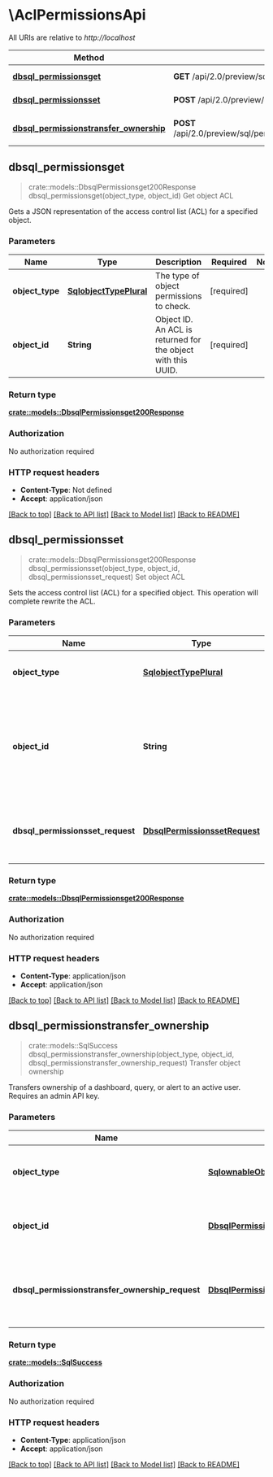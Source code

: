 # \AclPermissionsApi

All URIs are relative to *http://localhost*

Method | HTTP request | Description
------------- | ------------- | -------------
[**dbsql_permissionsget**](AclPermissionsApi.md#dbsql_permissionsget) | **GET** /api/2.0/preview/sql/permissions/{objectType}/{objectId} | Get object ACL
[**dbsql_permissionsset**](AclPermissionsApi.md#dbsql_permissionsset) | **POST** /api/2.0/preview/sql/permissions/{objectType}/{objectId} | Set object ACL
[**dbsql_permissionstransfer_ownership**](AclPermissionsApi.md#dbsql_permissionstransfer_ownership) | **POST** /api/2.0/preview/sql/permissions/{objectType}/{objectId}/transfer | Transfer object ownership



## dbsql_permissionsget

> crate::models::DbsqlPermissionsget200Response dbsql_permissionsget(object_type, object_id)
Get object ACL

Gets a JSON representation of the access control list (ACL) for a specified object. 

### Parameters


Name | Type | Description  | Required | Notes
------------- | ------------- | ------------- | ------------- | -------------
**object_type** | [**SqlobjectTypePlural**](.md) | The type of object permissions to check. | [required] |
**object_id** | **String** | Object ID. An ACL is returned for the object with this UUID. | [required] |

### Return type

[**crate::models::DbsqlPermissionsget200Response**](DbsqlPermissionsget_200_response.md)

### Authorization

No authorization required

### HTTP request headers

- **Content-Type**: Not defined
- **Accept**: application/json

[[Back to top]](#) [[Back to API list]](../README.md#documentation-for-api-endpoints) [[Back to Model list]](../README.md#documentation-for-models) [[Back to README]](../README.md)


## dbsql_permissionsset

> crate::models::DbsqlPermissionsget200Response dbsql_permissionsset(object_type, object_id, dbsql_permissionsset_request)
Set object ACL

Sets the access control list (ACL) for a specified object. This operation will complete rewrite the ACL. 

### Parameters


Name | Type | Description  | Required | Notes
------------- | ------------- | ------------- | ------------- | -------------
**object_type** | [**SqlobjectTypePlural**](.md) | The type of object permission to set. | [required] |
**object_id** | **String** | Object ID. The ACL for the object with this UUID is overwritten by this request's POST content. | [required] |
**dbsql_permissionsset_request** | [**DbsqlPermissionssetRequest**](DbsqlPermissionssetRequest.md) | An ACL list to be applied to the object specified in the URL. | [required] |

### Return type

[**crate::models::DbsqlPermissionsget200Response**](DbsqlPermissionsget_200_response.md)

### Authorization

No authorization required

### HTTP request headers

- **Content-Type**: application/json
- **Accept**: application/json

[[Back to top]](#) [[Back to API list]](../README.md#documentation-for-api-endpoints) [[Back to Model list]](../README.md#documentation-for-models) [[Back to README]](../README.md)


## dbsql_permissionstransfer_ownership

> crate::models::SqlSuccess dbsql_permissionstransfer_ownership(object_type, object_id, dbsql_permissionstransfer_ownership_request)
Transfer object ownership

Transfers ownership of a dashboard, query, or alert to an active user. Requires an admin API key. 

### Parameters


Name | Type | Description  | Required | Notes
------------- | ------------- | ------------- | ------------- | -------------
**object_type** | [**SqlownableObjectType**](.md) | The type of object on which to change ownership. | [required] |
**object_id** | [**DbsqlPermissionstransferOwnershipRequest**](.md) | The ID of the object on which to change ownership. | [required] |
**dbsql_permissionstransfer_ownership_request** | [**DbsqlPermissionstransferOwnershipRequest**](DbsqlPermissionstransferOwnershipRequest.md) | Email address for the new owner, who must exist in the workspace. | [required] |

### Return type

[**crate::models::SqlSuccess**](SqlSuccess.md)

### Authorization

No authorization required

### HTTP request headers

- **Content-Type**: application/json
- **Accept**: application/json

[[Back to top]](#) [[Back to API list]](../README.md#documentation-for-api-endpoints) [[Back to Model list]](../README.md#documentation-for-models) [[Back to README]](../README.md)


